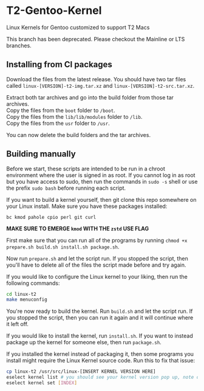 # T2-Gentoo-Kernel

Linux Kernels for Gentoo customized to support T2 Macs

This branch has been deprecated. Please checkout the Mainline or LTS branches.

## Installing from CI packages

Download the files from the latest release. You should have two tar files called `linux-[VERSION]-t2-img.tar.xz` and `linux-[VERSION]-t2-src.tar.xz`.

Extract both tar archives and go into the build folder from those tar archives. \
Copy the files from the `boot` folder to `/boot`. \
Copy the files from the `lib/lib/modules` folder to `/lib`. \
Copy the files from the `usr` folder to `/usr`.

You can now delete the build folders and the tar archives.

## Building manually

Before we start, these scripts are intended to be run in a chroot environment where the user is signed in as root. If you cannot log in as root but you have access to sudo, then run the commands in `sudo -s` shell or use the prefix `sudo bash` before running each script.

If you want to build a kernel yourself, then git clone this repo somewhere on your Linux install.
Make sure you have these packages installed:

```text
bc kmod pahole cpio perl git curl
```

**MAKE SURE TO EMERGE `kmod` WITH THE `zstd` USE FLAG**

First make sure that you can run all of the programs by running `chmod +x prepare.sh build.sh install.sh package.sh`.

Now run `prepare.sh` and let the script run. If you stopped the script, then you'll have to delete all of the files the script made before and try again.

If you would like to configure the Linux kernel to your liking, then run the following commands:

```bash
cd linux-t2
make menuconfig
```

You're now ready to build the kernel. Run `build.sh` and let the script run. If you stopped the script, then you can run it again and it will continue where it left off.

If you would like to install the kernel, run `install.sh`. If you want to instead package up the kernel for someone else, then run `package.sh`.

If you installed the kernel instead of packaging it, then some programs you install might require the Linux Kernel source code. Run this to fix that issue:

```bash
cp linux-t2 /usr/src/linux-[INSERT KERNEL VERSION HERE]
eselect kernel list # you should see your kernel version pop up, note down the index number
eselect kernel set [INDEX]
```
